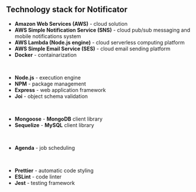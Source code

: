 ## Technology stack for Notificator

- **Amazon Web Services (AWS)** - cloud solution
- **AWS Simple Notification Service (SNS)** - cloud pub/sub messaging and mobile notifications system
- **AWS Lambda (Node.js engine)** - cloud serverless computing platform
- **AWS Simple Email Service (SES)** - cloud email sending platform
- **Docker** - containarization

</br>

- **Node.js** - execution engine
- **NPM** - package management
- **Express** - web application framework
- **Joi** - object schema validation

</br>

- **Mongoose** - **MongoDB** client library
- **Sequelize** - **MySQL** client library

</br>

- **Agenda** - job scheduling

</br>

- **Prettier** - automatic code styling
- **ESLint** - code linter
- **Jest** - testing framework
